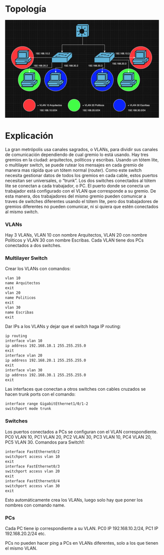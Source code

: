# Topología

![Figura 4](/Diagramas/Figura4.png)

# Explicación

La gran metrópolis usa canales sagrados, o VLANs, para dividir sus canales de comunicación dependiendo de cual gremio lo está usando. Hay tres gremios en la ciudad: arquitectos, políticos y escribas. Usando un tótem lite, o multilayer switch, se puede rutear los mensajes en cada gremio de manera mas rápida que un tótem normal (router). Como este switch necesita gestionar datos de todos los gremios en cada cable, estos puertos necesitan ser universales, o “trunk”. Los dos switches conectados al tótem lite se conectan a cada trabajador, o PC. El puerto donde se conecta un trabajador está configurado con el VLAN que corresponde a su gremio. De esta manera, dos trabajadores del mismo gremio pueden comunicar a traves de switches diferentes usando el tótem lite, pero dos trabajadores de gremios diferentes no pueden comunicar, ni si quiera que estén conectados al mismo switch.

### VLANs

Hay 3 VLANs, VLAN 10 con nombre Arquitectos, VLAN 20 con nombre Politicos y VLAN 30 con nombre Escribas. Cada VLAN tiene dos PCs conectados a dos switches.

### Multilayer Switch

Crear los VLANs con comandos:
```
vlan 10
name Arquitectos
exit
vlan 20
name Politicos
exit
vlan 30
name Escribas
exit
```

Dar IPs a los VLANs y dejar que el switch haga IP routing:

```
ip routing
interface vlan 10
ip address 192.168.10.1 255.255.255.0
exit
interface vlan 20
ip address 192.168.20.1 255.255.255.0
exit
interface vlan 30
ip address 192.168.30.1 255.255.255.0
exit
```

Las interfaces que conectan a otros switches con cables cruzados se hacen trunk ports con el comando:

```
interface range GigabitEthernet1/0/1-2
switchport mode trunk
```

### Switches

Los puertos conectados a PCs se configuran con el VLAN correspondiente. PC0 VLAN 10, PC1 VLAN 20, PC2 VLAN 30, PC3 VLAN 10, PC4 VLAN 20, PC5 VLAN 30. Comandos para Switch1:

```
interface FastEthernet0/2
switchport access vlan 10
exit
interface FastEthernet0/3
switchport access vlan 20
exit
interface FastEthernet0/4
switchport access vlan 30
exit
```

Esto automáticamente crea los VLANs, luego solo hay que poner los nombres con comando name.

### PCs

Cada PC tiene ip correspondiente a su VLAN. PC0 IP 192.168.10.2/24, PC1 IP 192.168.20.2/24 etc.

PCs no pueden hacer ping a PCs en VLANs diferentes, solo a los que tienen el mismo VLAN.
